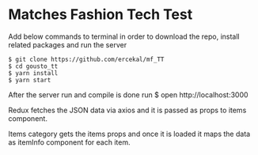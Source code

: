 # Matches Fashion Tech Test

Add below commands to terminal in order to download the repo, install related packages and run the server

	$ git clone https://github.com/ercekal/mf_TT
	$ cd gousto_tt
	$ yarn install
	$ yarn start

After the server run and compile is done run
	$ open http://localhost:3000

Redux fetches the JSON data via axios and it is passed as props to items component.

Items category gets the items props and once it is loaded it maps the data as itemInfo component for each item.

